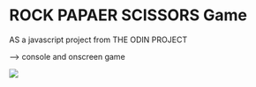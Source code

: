 # ROCK PAPAER SCISSORS Game

AS a javascript project from THE ODIN PROJECT

--> console and onscreen game

<img src="https://repository-images.githubusercontent.com/368450724/8ad141bd-583c-49e7-b5cd-9cf847c8abc7">
